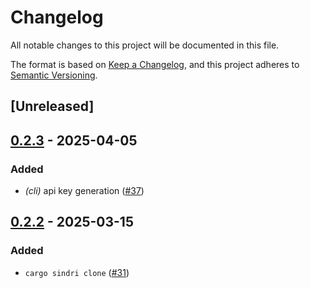 # Changelog

All notable changes to this project will be documented in this file.

The format is based on [Keep a Changelog](https://keepachangelog.com/en/1.0.0/),
and this project adheres to [Semantic Versioning](https://semver.org/spec/v2.0.0.html).

## [Unreleased]

## [0.2.3](https://github.com/Sindri-Labs/sindri-rust/compare/sindri-cli-v0.2.2...sindri-cli-v0.2.3) - 2025-04-05

### Added

- *(cli)* api key generation ([#37](https://github.com/Sindri-Labs/sindri-rust/pull/37))

## [0.2.2](https://github.com/Sindri-Labs/sindri-rust/compare/sindri-cli-v0.2.1...sindri-cli-v0.2.2) - 2025-03-15

### Added

- `cargo sindri clone` ([#31](https://github.com/Sindri-Labs/sindri-rust/pull/31))
